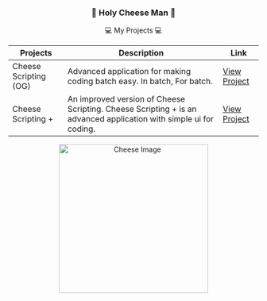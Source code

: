 <div align="center">
    <h3>🧀 Holy Cheese Man 🧀</h3>
    <p>💻 My Projects 💻</p>
    <table>
        <thead>
            <tr>
                <th>Projects</th>
                <th>Description</th>
                <th>Link</th>
            </tr>
        </thead>
        <tbody>
            <tr>
                <td>Cheese Scripting (OG)</td>
                <td>Advanced application for making coding batch easy. In batch, For batch.</td>
                <td><a href="https://github.com/HolyCheeseMan/Cheese-Scripting/blob/Main/README.md">View Project</a></td>
            </tr>
            <tr>
                <td>Cheese Scripting +</td>
                <td>An improved version of Cheese Scripting. Cheese Scripting + is an advanced application with simple ui for coding.</td>
                <td><a href="https://github.com/HolyCheeseMan/CheeseScriptingPLUS/blob/Main/README.md">View Project</a></td>
            </tr>
        </tbody>
    </table>
    <div align="center">
        <img src="https://github.com/user-attachments/assets/65589bdf-b728-4f64-b0b7-1476ff1d8fa2" alt="Cheese Image" width="300" />
    </div>
</div>

